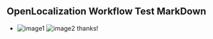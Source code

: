 ## OpenLocalization Workflow Test MarkDown
* ![image1](.\2589a1a9-8a58-4a0c-b87b-e6361def3329.PNG)   ![image2](.\e0b8a79a-3817-4827-97c8-37fe177d1bbf.png) 
thanks!